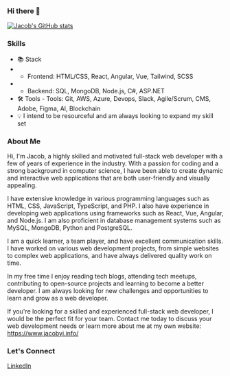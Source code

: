 ### Hi there 👋

<!--
**Yi-Jacob/yi-jacob** is a ✨ _special_ ✨ repository because its `README.md` (this file) appears on your GitHub profile.

Here are some ideas to get you started:

- 🔭 I’m currently working on ...
- 🌱 I’m currently learning ...
- 👯 I’m looking to collaborate on ...
- 🤔 I’m looking for help with ...
- 💬 Ask me about ...
- 📫 How to reach me: ...
- 😄 Pronouns: ...
- ⚡ Fun fact: ...
-->

[![Jacob's GitHub stats](https://github-readme-stats.vercel.app/api?username=yi-Jacob)](https://github.com/anuraghazra/github-readme-stats)

### Skills

- 📚 Stack
- - Frontend: HTML/CSS, React, Angular, Vue, Tailwind, SCSS
- - Backend: SQL, MongoDB, Node.js, C#, ASP.NET
- 🛠️ Tools - Tools: Git, AWS, Azure, Devops, Slack, Agile/Scrum, CMS, Adobe, Figma, AI, Blockchain
- 💡 I intend to be resourceful and am always looking to expand my skill set

### About Me

Hi, I'm Jacob, a highly skilled and motivated full-stack web developer with a few of years of experience in the industry. With a passion for coding and a strong background in computer science, I have been able to create dynamic and interactive web applications that are both user-friendly and visually appealing.

I have extensive knowledge in various programming languages such as HTML, CSS, JavaScript, TypeScript, and PHP. I also have experience in developing web applications using frameworks such as React, Vue, Angular, and Node.js. I am also proficient in database management systems such as MySQL, MongoDB, Python and PostgreSQL.

I am a quick learner, a team player, and have excellent communication skills. I have worked on various web development projects, from simple websites to complex web applications, and have always delivered quality work on time.

In my free time I enjoy reading tech blogs, attending tech meetups, contributing to open-source projects and learning to become a better developer. I am always looking for new challenges and opportunities to learn and grow as a web developer.

If you're looking for a skilled and experienced full-stack web developer, I would be the perfect fit for your team. Contact me today to discuss your web development needs or learn more about me at my own website: https://www.jacobyi.info/

### Let's Connect

[LinkedIn](https://www.linkedin.com/in/yi-jacob/)
